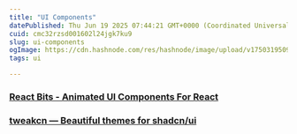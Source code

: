 ```yaml
---
title: "UI Components"
datePublished: Thu Jun 19 2025 07:44:21 GMT+0000 (Coordinated Universal Time)
cuid: cmc32rzsd001602l24jgk7ku9
slug: ui-components
ogImage: https://cdn.hashnode.com/res/hashnode/image/upload/v1750319509768/be3f7f1e-17e7-4d4f-9bdc-58b659909183.jpeg
tags: ui

---
```


### [React Bits - Animated UI Components For React](https://reactbits.dev/)

### [tweakcn — Beautiful themes for shadcn/ui](https://tweakcn.com/)

[  
](https://tweakcn.com/)